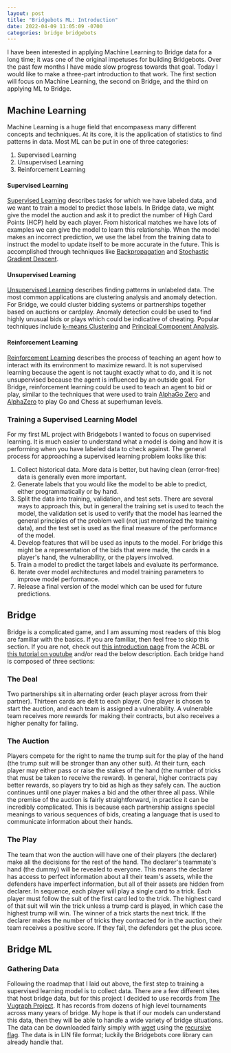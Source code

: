 ```yaml
---
layout: post
title: "Bridgebots ML: Introduction"
date: 2022-04-09 11:05:09 -0700
categories: bridge bridgebots
---
```


I have been interested in applying Machine Learning to Bridge data for a long time; it was one of the original impetuses for building Bridgebots. Over the past few months I have made slow progress towards that goal. Today I would like to make a three-part introduction to that work. The first section will focus on Machine Learning, the second on Bridge, and the third on applying ML to Bridge.

## Machine Learning
Machine Learning is a huge field that encompasess many different concepts and techniques. At its core, it is the application of statistics to find patterns in data. Most ML can be put in one of three categories:
1. Supervised Learning
2. Unsupervised Learning
3. Reinforcement Learning

#### Supervised Learning
[Supervised Learning](https://en.wikipedia.org/wiki/Supervised_learning) describes tasks for which we have labeled data, and we want to train a model to predict those labels. In Bridge data, we might give the model the auction and ask it to predict the number of High Card Points (HCP) held by each player. From historical matches we have lots of examples we can give the model to learn this relationship. When the model makes an incorrect prediction, we use the label from the training data to instruct the model to update itself to be more accurate in the future. This is accomplished through techniques like [Backpropagation](https://en.wikipedia.org/wiki/Backpropagation) and [Stochastic Gradient Descent](https://en.wikipedia.org/wiki/Stochastic_gradient_descent).

#### Unsupervised Learning
[Unsupervised Learning](https://en.wikipedia.org/wiki/Unsupervised_learning) describes finding patterns in unlabeled data. The most common applications are clustering analysis and anomaly detection. For Bridge, we could cluster bidding systems or partnerships together based on auctions or cardplay. Anomaly detection could be used to find highly unusual bids or plays which could be indicative of cheating. Popular techniques include [k-means Clustering](https://en.wikipedia.org/wiki/K-means_clustering) and [Principal Component Analysis](https://en.wikipedia.org/wiki/Principal_component_analysis).

#### Reinforcement Learning
[Reinforcement Learning](https://en.wikipedia.org/wiki/Reinforcement_learning) describes the process of teaching an agent how to interact with its environment to maximize reward. It is not supervised learning because the agent is not taught exactly what to do, and it is not unsupervised because the agent is influenced by an outside goal. For Bridge, reinforcement learning could be used to teach an agent to bid or play, similar to the techniques that were used to train [AlphaGo Zero](https://en.wikipedia.org/wiki/AlphaGo_Zero) and [AlphaZero](https://en.wikipedia.org/wiki/AlphaZero) to play Go and Chess at superhuman levels.

### Training a Supervised Learning Model
For my first ML project with Bridgebots I wanted to focus on supervised learning. It is much easier to understand what a model is doing and how it is performing when you have labeled data to check against. The general process for approaching a supervised learning problem looks like this:
1. Collect historical data. More data is better, but having clean (error-free) data is generally even more important.
2. Generate labels that you would like the model to be able to predict, either programmatically or by hand.
3. Split the data into training, validation, and test sets. There are several ways to approach this, but in general the training set is used to teach the model, the validation set is used to verify that the model has learned the general principles of the problem well (not just memorized the training data), and the test set is used as the final measure of the performance of the model.
4. Develop features that will be used as inputs to the model. For bridge this might be a representation of the bids that were made, the cards in a player's hand, the vulnerability, or the players involved.
5. Train a model to predict the target labels and evaluate its performance.
6. Iterate over model architectures and model training parameters to improve model performance.
7. Release a final version of the model which can be used for future predictions.

## Bridge
Bridge is a complicated game, and I am assuming most readers of this blog are familiar with the basics. If you are familiar, then feel free to skip this section. If you are not, check out [this introduction page](https://www.acbl.org/learn/) from the ACBL or [this tutorial on youtube](https://www.youtube.com/watch?v=2IomnCvxWzM) and/or read the below description. Each bridge hand is composed of three sections:

### The Deal
Two partnerships sit in alternating order (each player across from their partner). Thirteen cards are delt to each player. One player is chosen to start the auction, and each team is assigned a vulnerability. A vulnerable team receives more rewards for making their contracts, but also receives a higher penalty for failing. 

### The Auction
Players compete for the right to name the trump suit for the play of the hand (the trump suit will be stronger than any other suit). At their turn, each player may either pass or raise the stakes of the hand (the number of tricks that must be taken to receive the reward). In general, higher contracts pay better rewards, so players try to bid as high as they safely can. The auction continues until one player makes a bid and the other three all pass. While the premise of the auction is fairly straightforward, in practice it can be incredibly complicated. This is because each partnership assigns special meanings to various sequences of bids, creating a language that is used to communicate information about their hands.

### The Play
The team that won the auction will have one of their players (the declarer) make all the decisions for the rest of the hand. The declarer's teammate's hand (the dummy) will be revealed to everyone. This means the declarer has access to perfect information about all their team's assets, while the defenders have imperfect information, but all of their assets are hidden from declarer. In sequence, each player will play a single card to a trick. Each player must follow the suit of the first card led to the trick. The highest card of that suit will win the trick unless a trump card is played, in which case the highest trump will win. The winner of a trick starts the next trick. If the declarer makes the number of tricks they contracted for in the auction, their team receives a positive score. If they fail, the defenders get the plus score.

## Bridge ML

### Gathering Data
Following the roadmap that I laid out above, the first step to training a supervised learning model is to collect data. There are a few different sites that host bridge data, but for this project I decided to use records from [The Vugraph Project](https://www.sarantakos.com/bridge/vugraph.html). It has records from dozens of high level tournaments across many years of bridge. My hope is that if our models can understand this data, then they will be able to handle a wide variety of bridge situations. The data can be downloaded fairly simply with [wget](https://www.gnu.org/software/wget/manual/html_node/index.html) using the [recursive flag](https://www.gnu.org/software/wget/manual/html_node/Recursive-Retrieval-Options.html). The data is in LIN file format; luckily the Bridgebots core library can already handle that.